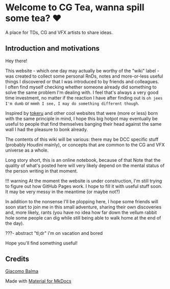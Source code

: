 <div markdown="span" style="margin: -30% -10% 0 -7.1%;">
    ![CG Tea Wiki Welcome, please have a sip.](assets/images/hero_banner.png#gh-dark-mode-only){title="CG Tea Wiki Welcome, please have a sip."}
    ![CG Tea Wiki Welcome, please have a sip.](assets/images/hero_banner_light.png#gh-light-mode-only){title="CG Tea Wiki Welcome, please have a sip."}
</div>

# Welcome to CG Tea, wanna spill some tea? :heart:
A place for TDs, CG and VFX artists to share ideas.  

## Introduction and motivations
Hey there!

This website - which one day may actually be worthy of the "wiki" label - was created to collect some personal RnDs, notes and more-or-less useful things I discovered or that I was introduced to by friends and colleagues.  
I often find myself checking whether someone already did something to solve the same problem I'm dealing with. I feel that's always a very good time investment, no matter if the reaction I have after finding out is `oh jees I'm dumb` or `mmmh I see, I may do something different though`.

Inspired by [tokeru](https://tokeru.com/cgwiki) and other cool websites that were (more or less) born with the same principle in mind, I hope this big hotpot may eventually be useful to people that find themselves banging their head against the same wall I had the pleasure to bonk already.

The contents of this wiki will be various: there may be DCC specific stuff (probably Houdini mainly), or concepts that are common to the CG and VFX universe as a whole.  

Long story short, this is an online notebook, because of that Note that the quality of what's posted here will very likely depend on the mental status of the person writing in that moment.

!!! warning
    At the moment the website is under construction, I'm still trying to figure out how GitHub Pages work. I hope to fill it with useful stuff soon.  
    It may be very messy in the meantime (or maybe not?)

In addition to the nonsense I'll be plopping here, I hope some friends will soon start to join me in this small adventure, sharing their own discoveries and, more likely, rants (you have no idea how far down the vellum rabbit hole some people can dig while still being able to walk home at the end of the day).

???- abstract "tl;dr"
    i'm on vacation and bored

Hope you'll find something useful!

## Credits
[Giacomo Balma](https://github.com/giac-b)

Made with [Material for MkDocs](https://squidfunk.github.io/mkdocs-material/)
